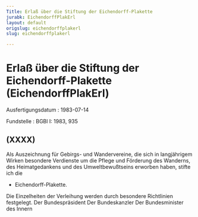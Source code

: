```yaml
---
Title: Erlaß über die Stiftung der Eichendorff-Plakette
jurabk: EichendorffPlakErl
layout: default
origslug: eichendorffplakerl
slug: eichendorffplakerl

---
```


# Erlaß über die Stiftung der Eichendorff-Plakette (EichendorffPlakErl)

Ausfertigungsdatum
:   1983-07-14

Fundstelle
:   BGBl I: 1983, 935



## (XXXX)

Als Auszeichnung für Gebirgs- und Wandervereine, die sich in
langjährigem Wirken besondere Verdienste um die Pflege und Förderung
des Wanderns, des Heimatgedankens und des Umweltbewußtseins erworben
haben, stifte ich die

*   Eichendorff-Plakette.



Die Einzelheiten der Verleihung werden durch besondere Richtlinien
festgelegt.
Der Bundespräsident
Der Bundeskanzler
Der Bundesminister des Innern

